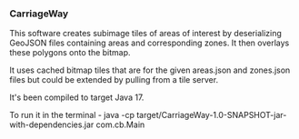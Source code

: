 <h3>CarriageWay</h3>

This software creates subimage tiles of areas of interest by deserializing GeoJSON files containing areas and 
corresponding zones. It then overlays these polygons onto the bitmap.  

It uses cached bitmap tiles that are for the given areas.json and zones.json files but could be extended by pulling from 
a tile server.

It's been compiled to target Java 17.

To run it in the terminal - java -cp target/CarriageWay-1.0-SNAPSHOT-jar-with-dependencies.jar com.cb.Main
